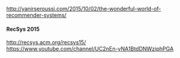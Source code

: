 
http://yanirseroussi.com/2015/10/02/the-wonderful-world-of-recommender-systems/

#### RecSys 2015
http://recsys.acm.org/recsys15/
https://www.youtube.com/channel/UC2nEn-yNA1BtdDNWziphPGA
